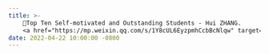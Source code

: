 ```yaml
---
title: >-
    💯Top Ten Self-motivated and Outstanding Students - Hui ZHANG.
    <a href="https://mp.weixin.qq.com/s/1Y8cUL6EyzpmhCcbBcNlqw" target="_blank">Link <i class="fas fa-angle-double-right"></i></a>
date: 2022-04-22 10:00:00 -0800
---
```

